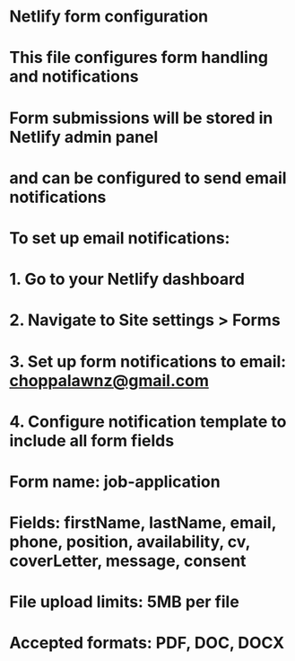 # Netlify form configuration
# This file configures form handling and notifications

# Form submissions will be stored in Netlify admin panel
# and can be configured to send email notifications

# To set up email notifications:
# 1. Go to your Netlify dashboard
# 2. Navigate to Site settings > Forms
# 3. Set up form notifications to email: choppalawnz@gmail.com
# 4. Configure notification template to include all form fields

# Form name: job-application
# Fields: firstName, lastName, email, phone, position, availability, cv, coverLetter, message, consent

# File upload limits: 5MB per file
# Accepted formats: PDF, DOC, DOCX
